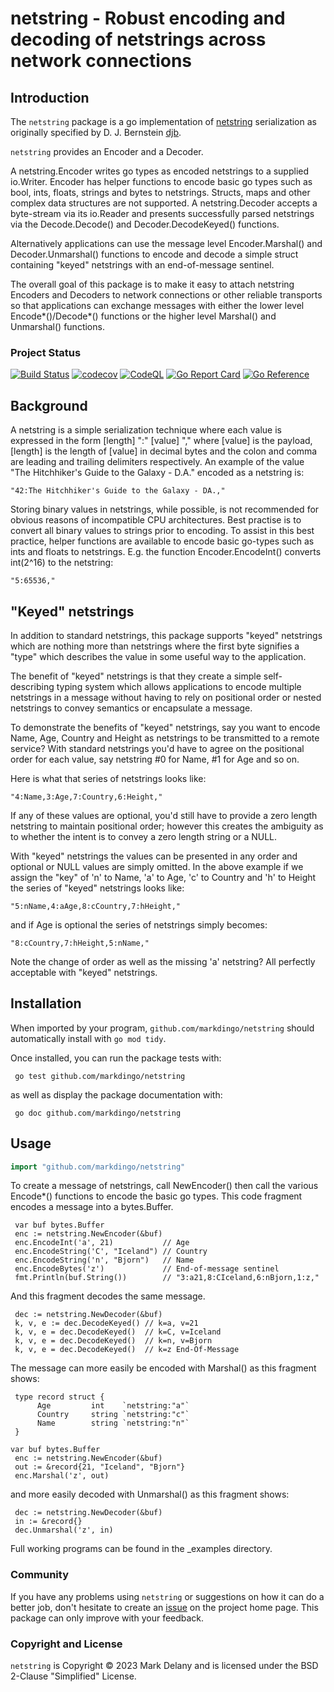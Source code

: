 <!-- Always newline after period so diffs are easier to read. -->
# netstring - Robust encoding and decoding of netstrings across network connections

## Introduction

The `netstring` package is a go implementation of
[netstring](https://cr.yp.to/proto/netstrings.txt) serialization as originally specified
by D. J. Bernstein [djb](https://cr.yp.to/cv.html).

`netstring` provides an Encoder and a Decoder.

A netstring.Encoder writes go types as encoded netstrings to a supplied io.Writer. Encoder
has helper functions to encode basic go types such as bool, ints, floats, strings and
bytes to netstrings. Structs, maps and other complex data structures are not supported. A
netstring.Decoder accepts a byte-stream via its io.Reader and presents successfully parsed
netstrings via the Decode.Decode() and Decoder.DecodeKeyed() functions.

Alternatively applications can use the message level Encoder.Marshal() and
Decoder.Unmarshal() functions to encode and decode a simple struct containing "keyed"
netstrings with an end-of-message sentinel.

The overall goal of this package is to make it easy to attach netstring Encoders and
Decoders to network connections or other reliable transports so that applications can
exchange messages with either the lower level Encode*()/Decode*() functions or the higher
level Marshal() and Unmarshal() functions.

### Project Status

[![Build Status](https://github.com/markdingo/netstring/actions/workflows/go.yml/badge.svg)](https://github.com/markdingo/netstring/actions/workflows/go.yml)
[![codecov](https://codecov.io/gh/markdingo/netstring/branch/main/graph/badge.svg)](https://codecov.io/gh/markdingo/netstring)
[![CodeQL](https://github.com/markdingo/netstring/actions/workflows/codeql-analysis.yml/badge.svg)](https://github.com/markdingo/netstring/actions/workflows/codeql-analysis.yml)
[![Go Report Card](https://goreportcard.com/badge/github.com/markdingo/netstring)](https://goreportcard.com/report/github.com/markdingo/netstring)
[![Go Reference](https://pkg.go.dev/badge/github.com/markdingo/netstring.svg)](https://pkg.go.dev/github.com/markdingo/netstring)

## Background

A netstring is a simple serialization technique where each value is expressed in the form
[length] ":" [value] "," where [value] is the payload, [length] is the length of [value]
in decimal bytes and the colon and comma are leading and trailing delimiters respectively.
An example of the value "The Hitchhiker's Guide to the Galaxy - D.A." encoded as a
netstring is:

    "42:The Hitchhiker's Guide to the Galaxy - DA.,"

Storing binary values in netstrings, while possible, is not recommended for obvious
reasons of incompatible CPU architectures.
Best practise is to convert all binary values to strings prior to encoding.
To assist in this best practice, helper functions are available to encode basic go-types
such as ints and floats to netstrings.
E.g. the function Encoder.EncodeInt() converts int(2^16) to the netstring:

    "5:65536,"

## "Keyed" netstrings

In addition to standard netstrings, this package supports "keyed" netstrings which are
nothing more than netstrings where the first byte signifies a "type" which describes the
value in some useful way to the application.

The benefit of "keyed" netstrings is that they create a simple self-describing typing system
which allows applications to encode multiple netstrings in a message without having to
rely on positional order or nested netstrings to convey semantics or encapsulate a message.

To demonstrate the benefits of "keyed" netstrings, say you want to encode Name, Age,
Country and Height as netstrings to be transmitted to a remote service? With standard
netstrings you'd have to agree on the positional order for each value, say netstring #0
for Name, #1 for Age and so on.

Here is what that series of netstrings looks like:

    "4:Name,3:Age,7:Country,6:Height,"

If any of these values are optional, you'd still have to provide a zero length netstring
to maintain positional order; however this creates the ambiguity as to whether the intent
is to convey a zero length string or a NULL.

With "keyed" netstrings the values can be presented in any order and optional or NULL
values are simply omitted.
In the above example if we assign the "key" of 'n' to Name, 'a' to Age, 'c' to Country and
'h' to Height the series of "keyed" netstrings looks like:

    "5:nName,4:aAge,8:cCountry,7:hHeight,"

and if Age is optional the series of netstrings simply becomes:

    "8:cCountry,7:hHeight,5:nName,"

Note the change of order as well as the missing 'a' netstring?
All perfectly acceptable with "keyed" netstrings.

## Installation

When imported by your program, `github.com/markdingo/netstring` should automatically
install with `go mod tidy`.

Once installed, you can run the package tests with:

```
 go test github.com/markdingo/netstring
```

as well as display the package documentation with:

```
 go doc github.com/markdingo/netstring
```

## Usage

``` go
import "github.com/markdingo/netstring"
```

To create a message of netstrings, call NewEncoder() then call the various Encode*()
functions to encode the basic go types.
This code fragment encodes a message into a bytes.Buffer.

```
 var buf bytes.Buffer
 enc := netstring.NewEncoder(&buf)
 enc.EncodeInt('a', 21)           // Age
 enc.EncodeString('C', "Iceland") // Country
 enc.EncodeString('n', "Bjorn")   // Name
 enc.EncodeBytes('z')             // End-of-message sentinel
 fmt.Println(buf.String())        // "3:a21,8:CIceland,6:nBjorn,1:z,"
```

And this fragment decodes the same message.

```
 dec := netstring.NewDecoder(&buf)
 k, v, e := dec.DecodeKeyed() // k=a, v=21
 k, v, e = dec.DecodeKeyed()  // k=C, v=Iceland
 k, v, e = dec.DecodeKeyed()  // k=n, v=Bjorn
 k, v, e = dec.DecodeKeyed()  // k=z End-Of-Message
```

The message can more easily be encoded with Marshal() as this fragment shows:

```
 type record struct {
      Age         int    `netstring:"a"`
      Country     string `netstring:"c"`
      Name        string `netstring:"n"`
 }

var buf bytes.Buffer
 enc := netstring.NewEncoder(&buf)
 out := &record{21, "Iceland", "Bjorn"}
 enc.Marshal('z', out)
```

and more easily decoded with Unmarshal() as this fragment shows:

```
 dec := netstring.NewDecoder(&buf)
 in := &record{}
 dec.Unmarshal('z', in)
```

Full working programs can be found in the _examples directory.

### Community

If you have any problems using `netstring` or suggestions on how it can do a better job,
don't hesitate to create an [issue](https://github.com/markdingo/netstring/issues) on the
project home page.
This package can only improve with your feedback.

### Copyright and License

`netstring` is Copyright :copyright: 2023 Mark Delany and is licensed under the BSD
2-Clause "Simplified" License.

